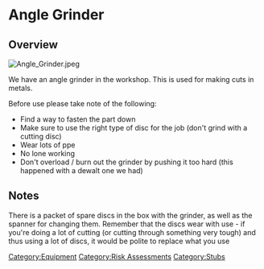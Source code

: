 # Angle Grinder

## Overview

![](Angle_Grinder.jpeg "Angle_Grinder.jpeg")

We have an angle grinder in the workshop. This is used for making cuts
in metals.

Before use please take note of the following:

  - Find a way to fasten the part down
  - Make sure to use the right type of disc for the job (don't grind with a cutting disc)
  - Wear lots of ppe
  - No lone working
  - Don't overload / burn out the grinder by pushing it too hard (this happened with a dewalt one we had)

## Notes

There is a packet of spare discs in the box with the grinder, as well as
the spanner for changing them. Remember that the discs wear with use -
if you're doing a lot of cutting (or cutting through something very
tough) and thus using a lot of discs, it would be polite to replace what
you use

[Category:Equipment](Category:Equipment "wikilink") [Category:Risk
Assessments](Category:Risk_Assessments "wikilink")
[Category:Stubs](Category:Stubs "wikilink")
